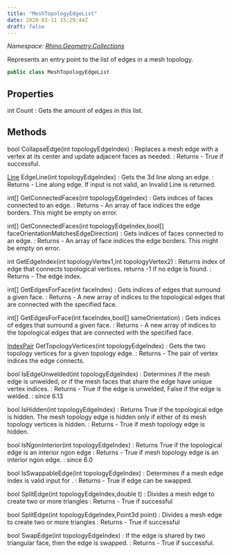 ```yaml
---
title: "MeshTopologyEdgeList"
date: 2020-03-11 15:29:44Z
draft: false
---
```


*Namespace: [Rhino.Geometry.Collections](../)*

Represents an entry point to the list of edges in a mesh topology.
```cs
public class MeshTopologyEdgeList
```
## Properties

int Count
: Gets the amount of edges in this list.
## Methods

bool CollapseEdge(int topologyEdgeIndex)
: Replaces a mesh edge with a vertex at its center and update adjacent faces as needed.
: Returns - True if successful.

[Line](/rhinocommon/rhino/geometry/line/) EdgeLine(int topologyEdgeIndex)
: Gets the 3d line along an edge.
: Returns - Line along edge. If input is not valid, an Invalid Line is returned.

int[] GetConnectedFaces(int topologyEdgeIndex)
: Gets indices of faces connected to an edge.
: Returns - An array of face indices the edge borders. This might be empty on error.

int[] GetConnectedFaces(int topologyEdgeIndex,bool[] faceOrientationMatchesEdgeDirection)
: Gets indices of faces connected to an edge.
: Returns - An array of face indices the edge borders. This might be empty on error.

int GetEdgeIndex(int topologyVertex1,int topologyVertex2)
: Returns index of edge that connects topological vertices. 
     returns -1 if no edge is found.
: Returns - The edge index.

int[] GetEdgesForFace(int faceIndex)
: Gets indices of edges that surround a given face.
: Returns - A new array of indices to the topological edges that are connected with the specified face.

int[] GetEdgesForFace(int faceIndex,bool[] sameOrientation)
: Gets indices of edges that surround a given face.
: Returns - A new array of indices to the topological edges that are connected with the specified face.

[IndexPair](/rhinocommon/rhino/indexpair/) GetTopologyVertices(int topologyEdgeIndex)
: Gets the two topology vertices for a given topology edge.
: Returns - The pair of vertex indices the edge connects.

bool IsEdgeUnwelded(int topologyEdgeIndex)
: Determines if the mesh edge is unwelded, or if the mesh faces that share the edge have unique vertex indices.
: Returns - True if the edge is unwelded, False if the edge is welded.
: since 6.13

bool IsHidden(int topologyEdgeIndex)
: Returns True if the topological edge is hidden. The mesh topology
     edge is hidden only if either of its mesh topology vertices is hidden.
: Returns - True if mesh topology edge is hidden.

bool IsNgonInterior(int topologyEdgeIndex)
: Returns True if the topological edge is an interior ngon edge
: Returns - True if mesh topology edge is an interior ngon edge.
: since 6.0

bool IsSwappableEdge(int topologyEdgeIndex)
: Determines if a mesh edge index is valid input for .
: Returns - True if edge can be swapped.

bool SplitEdge(int topologyEdgeIndex,double t)
: Divides a mesh edge to create two or more triangles
: Returns - True if successful

bool SplitEdge(int topologyEdgeIndex,Point3d point)
: Divides a mesh edge to create two or more triangles
: Returns - True if successful

bool SwapEdge(int topologyEdgeIndex)
: If the edge is shared by two triangular face, then the edge is swapped.
: Returns - True if successful.
